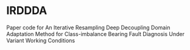 # IRDDDA
Paper code for An Iterative Resampling Deep Decoupling Domain Adaptation Method for Class-imbalance Bearing Fault Diagnosis Under Variant Working Conditions
